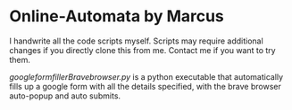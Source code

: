 # Online-Automata by Marcus
I handwrite all the code scripts myself. Scripts may require additional changes if you directly clone this from me. Contact me if you want to try them.

*googleformfillerBravebrowser.py* is a python executable that automatically fills up a google form with all the details specified, with the brave browser auto-popup and auto submits. 
